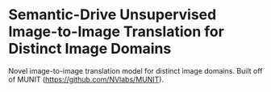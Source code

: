 # Semantic-Drive Unsupervised Image-to-Image Translation for Distinct Image Domains

Novel image-to-image translation model for distinct image domains. Built off of MUNIT (https://github.com/NVlabs/MUNIT).

